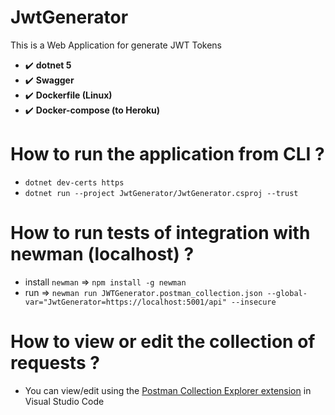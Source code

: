 # JwtGenerator

This is a Web Application for generate JWT Tokens

- :heavy_check_mark: **dotnet 5**
- :heavy_check_mark: **Swagger**
- :heavy_check_mark: **Dockerfile (Linux)**
- :heavy_check_mark: **Docker-compose (to Heroku)**

# How to run the application from CLI ?

- `dotnet dev-certs https`
- `dotnet run --project JwtGenerator/JwtGenerator.csproj --trust`

# How to run tests of integration with newman (localhost) ?

- install `newman` => `npm install -g newman`
- run => `newman run JWTGenerator.postman_collection.json --global-var="JwtGenerator=https://localhost:5001/api" --insecure`

# How to view or edit the collection of requests ?

- You can view/edit using the [Postman Collection Explorer extension](https://marketplace.visualstudio.com/items?itemName=MrCodingB.postman-collection-explorer) in Visual Studio Code
